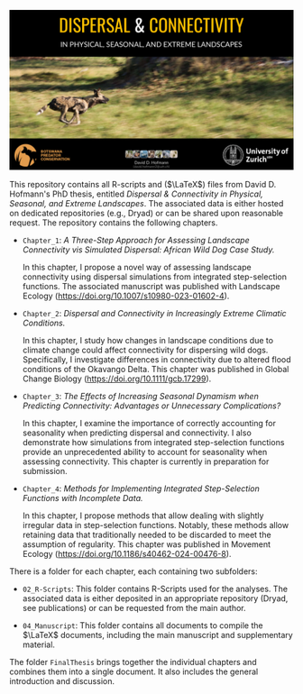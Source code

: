 ![](Titlepage.png)


This repository contains all R-scripts and ($\LaTeX$) files from David D.
Hofmann's PhD thesis, entitled *Dispersal & Connectivity in Physical, Seasonal, and
Extreme Landscapes*. The associated data is either hosted on dedicated
repositories (e.g., Dryad) or can be shared upon reasonable request. The
repository contains the following chapters.

- `Chapter_1`: *A Three-Step Approach for Assessing Landscape Connectivity vis
  Simulated Dispersal: African Wild Dog Case Study.*

  In this chapter, I propose a novel way of assessing landscape connectivity
  using dispersal simulations from integrated step-selection functions. The
  associated manuscript was published with Landscape Ecology
  (https://doi.org/10.1007/s10980-023-01602-4).

- `Chapter_2`: *Dispersal and Connectivity in Increasingly Extreme Climatic
  Conditions.*

  In this chapter, I study how changes in landscape conditions due to climate
  change could affect connectivity for dispersing wild dogs. Specifically, I
  investigate differences in connectivity due to altered flood conditions of
  the Okavango Delta. This chapter was published in Global Change Biology
  (https://doi.org/10.1111/gcb.17299).

- `Chapter_3`: *The Effects of Increasing Seasonal Dynamism when Predicting
  Connectivity: Advantages or Unnecessary Complications?*

  In this chapter, I examine the importance of correctly accounting for
  seasonality when predicting dispersal and connectivity. I also demonstrate
  how simulations from integrated step-selection functions provide an
  unprecedented ability to account for seasonality when assessing connectivity.
  This chapter is currently in preparation for submission.

- `Chapter_4`: *Methods for Implementing Integrated Step-Selection Functions
  with Incomplete Data.*

  In this chapter, I propose methods that allow dealing with slightly irregular
  data in step-selection functions. Notably, these methods allow retaining data
  that traditionally needed to be discarded to meet the assumption of
  regularity. This chapter was published in Movement Ecology
  (https://doi.org/10.1186/s40462-024-00476-8).

There is a folder for each chapter, each containing two subfolders:

- `02_R-Scripts`: This folder contains R-Scripts used for the analyses. The
  associated data is either deposited in an appropriate repository (Dryad, see
  publications) or can be requested from the main author.

- `04_Manuscript`: This folder contains all documents to compile the $\LaTeX$
  documents, including the main manuscript and supplementary material.

The folder `FinalThesis` brings together the individual chapters and combines
them into a single document. It also includes the general introduction and
discussion.
